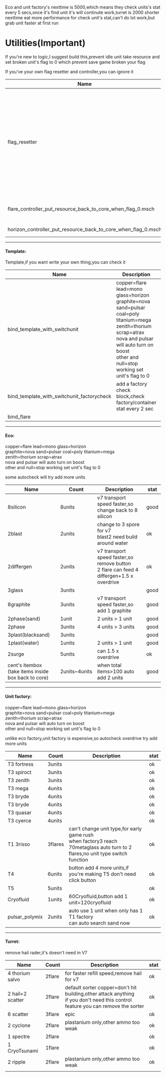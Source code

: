 Eco and unit factory's nexttime is 5000,which means they check units's stat every 5 secs,once it's find unit it's will continute work,turret is 2000
shorter nexttime eat more performance for check unit's stat,can't do lot work,but grab unit faster at first run



# Utilities(Important)

If you're new to logic,I suggest build this,prevent idle unit take resource and set broken unit's flag to 0 which prevent save game broken your flag

If you've your own flag resetter and controller,you can ignore it

| Name                                                         | Description                                                  | stat |
| ------------------------------------------------------------ | ------------------------------------------------------------ | ---- |
| flag_resetter                                                | reset unit has flag but uncontrolled to flag 0 make it can be use again<br />it's doesn't has global resource recycle function  <br />cuz if you let flag 0 + uncontrolled units put resource back to core,but when you try to do that it's already got controlled by this logic <br />so no way to prevent disturb flag 0 zenith/horizon take blast/spore/coal/thorium<br /> | good |
| flare_controller_put_resource_back_to_core_when_flag_0.msch  | flare,flare flag resetter + flag 0 uncontrolled units put resource back to core | good |
| horizon_controller_put_resource_back_to_core_when_flag_0.msch | horizon,sorter for auto search target                        | good |

------

#### Template:

Template,if you want write your own thing,you can check it

| Name                                       | Description                                                  | stat |
| ------------------------------------------ | ------------------------------------------------------------ | ---- |
| bind_template_with_switchunit              | copper=flare lead=mono glass=horizon <br />graphite=nova sand=pulsar coal=poly titanium=mega<br />zenith=thorium scrap=atrax<br />nova and pulsar will auto turn on boost<br />other and null=stop working set unit's flag to 0 | good |
| bind_template_with_switchunit_factorycheck | add a factory check block,check factory/container stat every 2 sec | good |
| bind_flare                                 |                                                              | good |

------------

#### Eco:

copper=flare lead=mono glass=horizon <br />graphite=nova sand=pulsar coal=poly titanium=mega<br />zenith=thorium scrap=atrax<br />nova and pulsar will auto turn on boost<br />other and null=stop working set unit's flag to 0

some autocheck will try add more units

|  Name | Count | Description | stat |
| ------------ | ------------ |  ------------ |  ------------ |
|  8silicon |  8units |v7 transport speed faster,so change back to 8 silicon|good|
|  2blast | 2units |change to 3 spore for v7<br />blast2 need build around water|ok|
|  2differgen | 2units  |v7 transport speed faster,so remove button<br />2 flare can feed 4 differgen+1.5 x overdrive|ok|
|  3glass  | 3units  ||good|
|  8graphite  | 3units  |v7 transport speed faster,so add 1 graphite|good|
|  2phase(sand)  | 1unit  | 2 units > 1 unit                                             | good                                       |
|  2phase  | 3units  |4 units > 3 units| good |
|  3plast(blacksand)  | 3units  ||good|
|  1plast(water)  | 1units  |2 units > 1 unit|good|
|  2surge | 5units |can 1.5 x overdrive|ok|
|  cent's itembox<br />(take items inside box back to core)  | 2units~4units |when total items>100 auto add 2 units| good |



------------

#### Unit factory:

copper=flare lead=mono glass=horizon <br />graphite=nova sand=pulsar coal=poly titanium=mega<br />zenith=thorium scrap=atrax<br />nova and pulsar will auto turn on boost<br />other and null=stop working set unit's flag to 0

unlike eco factory,unit factory is expensive,so autocheck overdrive try add more units

|  Name | Count | Description | stat |
| ------------ | ------------ |  ------------ |  ------------ |
|T3 fortress|3units||ok|
|T3 spiroct|3units||ok|
|T3 zenith|3units||ok|
|T3 mega|4units||ok|
|T3 bryde|4units||ok|
|T3 bryde|4units||ok|
|T3 quasar|4units||ok|
|T3 cyerce|4units||ok|
|T1 3risso|3flares|can't change unit type,for early game rush<br />when factory3 reach 70metaglass auto turn to 2 flares,no unit type switch function|ok|
|T4|6units|button add 4 more units,if you're making T5 don't need click button|ok|
|T5|5units||ok|
|Cryofluid|1units|60Cryofluid,button add 1 unit=120cryofluid|ok|
|pulsar_polymix|2units|auto use 1 unit when only has 1 T1 factory<br />can auto search sand now|ok|
------------

#### Turret:

remove hail rader,it's doesn't need in V7

|  Name | Count | Description | stat |
| ------------ | ------------ |  ------------ |  ------------ |
|4 thorium salvo|2flare|for faster refill speed,remove hail for v7|ok|
|2 hail+2 scatter|2flare|default sorter copper=don't hit building,other attack anything<br />if you don't need this control feature you can remove the sorter|ok|
|6 scatter|3flare|epic|ok|
|2 cyclone|2flare|plastanium only,other ammo too weak|ok|
|1 spectre|2flare||ok|
|1 CryoTsunami|1flare||ok|
|2 ripple|2flare|plastanium only,other ammo too weak|ok|
|||||

